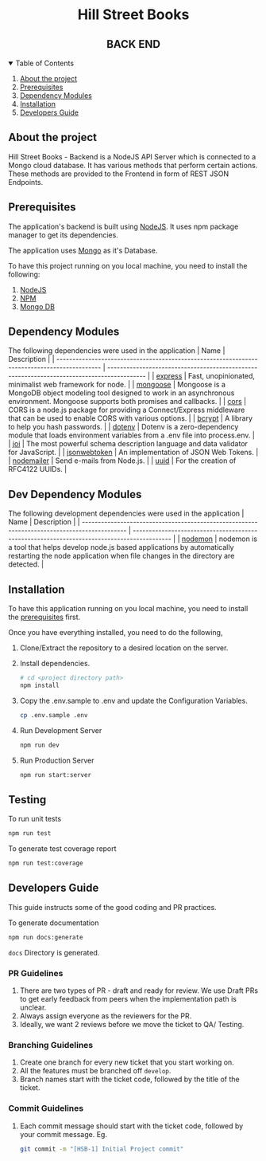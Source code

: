 <h1 align="center">Hill Street Books</h1>
<h2 align="center">BACK END</h2>

<details open="open">
  <summary>Table of Contents</summary>
  <ol>
    <li>
      <a href="#about-the-project">About the project</a>
    </li>
    <li>
      <a href="#prerequisites">Prerequisites</a>
   </li>
   <li>
      <a href="#dependency-modules">Dependency Modules</a>
   </li>
   <li>
      <a href="#installation">Installation</a>
   </li>
   <li>
      <a href="#developers-guide">Developers Guide</a>
   </li>
  </ol>
</details>

## About the project

Hill Street Books - Backend is a NodeJS API Server which is connected to a Mongo cloud database. It has various methods that perform certain actions. These methods are provided to the Frontend in form of REST JSON Endpoints.

## Prerequisites

The application's backend is built using [NodeJS](https://nodejs.org/en/). It uses npm package manager to get its dependencies.

The application uses [Mongo](https://www.mongodb.com/) as it's Database.

To have this project running on you local machine, you need to install the following:

1. [NodeJS](https://nodejs.org/en/)
2. [NPM](https://docs.npmjs.com/)
3. [Mongo DB](https://www.mongodb.com/)

## Dependency Modules

The following dependencies were used in the application
| Name | Description |
| -------------------------------------------------------------------------------------------- | ------------------------------------------------------------------------------------------ |
| [express](https://www.npmjs.com/package/express) | Fast, unopinionated, minimalist web framework for node. |
| [mongoose](https://www.npmjs.com/package/mongoose) | Mongoose is a MongoDB object modeling tool designed to work in an asynchronous environment. Mongoose supports both promises and callbacks. |
| [cors](https://www.npmjs.com/package/cors) | CORS is a node.js package for providing a Connect/Express middleware that can be used to enable CORS with various options. |
| [bcrypt](https://www.npmjs.com/package/bcrypt) | A library to help you hash passwords. |
| [dotenv](https://www.npmjs.com/package/dotenv) | Dotenv is a zero-dependency module that loads environment variables from a .env file into process.env. |
| [joi](https://www.npmjs.com/package/joi) | The most powerful schema description language and data validator for JavaScript. |
| [jsonwebtoken](https://www.npmjs.com/package/jsonwebtoken) | An implementation of JSON Web Tokens. |
| [nodemailer](https://www.npmjs.com/package/nodemailer) | Send e-mails from Node.js. |
| [uuid](https://www.npmjs.com/package/uuid) | For the creation of RFC4122 UUIDs. |

## Dev Dependency Modules

The following development dependencies were used in the application
| Name | Description |
| -------------------------------------------------------------------------------------------- | ------------------------------------------------------------------------------------------ |
| [nodemon](https://www.npmjs.com/package/nodemon) | nodemon is a tool that helps develop node.js based applications by automatically restarting the node application when file changes in the directory are detected. |

## Installation

To have this application running on you local machine, you need to install the <a href="#prerequisites">prerequisites</a> first.

Once you have everything installed, you need to do the following,

1. Clone/Extract the repository to a desired location on the server.

2. Install dependencies.
   ```sh
   # cd <project directory path>
   npm install
   ```
3. Copy the .env.sample to .env and update the Configuration Variables.
   ```sh
   cp .env.sample .env
   ```
4. Run Development Server

   ```sh
   npm run dev
   ```

5. Run Production Server

   ```sh
   npm run start:server
   ```

## Testing

To run unit tests

```sh
npm run test
```

To generate test coverage report

```sh
npm run test:coverage
```

## Developers Guide

This guide instructs some of the good coding and PR practices.

To generate documentation

```sh
npm run docs:generate
```

`docs` Directory is generated.

### PR Guidelines

1. There are two types of PR - draft and ready for review. We use Draft PRs to get early feedback from peers when the implementation path is unclear.
2. Always assign everyone as the reviewers for the PR.
3. Ideally, we want 2 reviews before we move the ticket to QA/ Testing.

### Branching Guidelines

1. Create one branch for every new ticket that you start working on.
2. All the features must be branched off `develop`.
3. Branch names start with the ticket code, followed by the title of the ticket.

### Commit Guidelines

1. Each commit message should start with the ticket code, followed by your commit message. Eg.
   ```sh
   git commit -m "[HSB-1] Initial Project commit"
   ```
